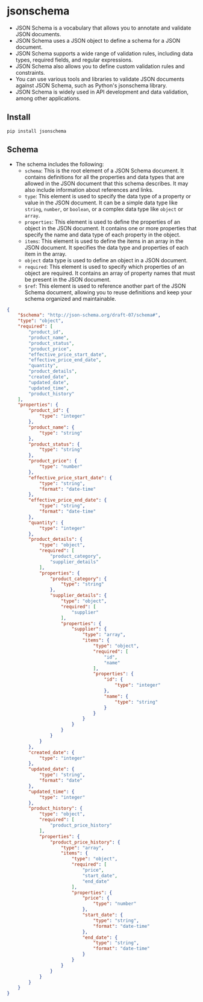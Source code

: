 #  jsonschema

- JSON Schema is a vocabulary that allows you to annotate and validate JSON documents.
- JSON Schema uses a JSON object to define a schema for a JSON document.
- JSON Schema supports a wide range of validation rules, including data types, required fields, and regular expressions.
- JSON Schema also allows you to define custom validation rules and constraints.
- You can use various tools and libraries to validate JSON documents against JSON Schema, such as Python's jsonschema library.
- JSON Schema is widely used in API development and data validation, among other applications.

## Install 

```shell
pip install jsonschema
```

## Schema

* The schema includes the following:
  - `schema`: This is the root element of a JSON Schema document. It contains definitions for all the properties and data types that are allowed in the JSON document that this schema describes. It may also include information about references and links.
  - `type`: This element is used to specify the data type of a property or value in the JSON document. It can be a simple data type like `string`, `number`, or `boolean`, or a complex data type like `object` or `array`. 
  - `properties`: This element is used to define the properties of an object in the JSON document. It contains one or more properties that specify the name and data type of each property in the object.
  - `items`: This element is used to define the items in an array in the JSON document. It specifies the data type and properties of each item in the array. 
  - `object` data type is used to define an object in a JSON document. 
  - `required`: This element is used to specify which properties of an object are required. It contains an array of property names that must be present in the JSON document.
  - `$ref`: This element is used to reference another part of the JSON Schema document, allowing you to reuse definitions and keep your schema organized and maintainable.

```json
{
    "$schema": "http://json-schema.org/draft-07/schema#",
    "type": "object",
    "required": [
        "product_id",
        "product_name",
        "product_status",
        "product_price",
        "effective_price_start_date",
        "effective_price_end_date",
        "quantity",
        "product_details",
        "created_date",
        "updated_date",
        "updated_time",
        "product_history"
    ],
    "properties": {
        "product_id": {
            "type": "integer"
        },
        "product_name": {
            "type": "string"
        },
        "product_status": {
            "type": "string"
        },
        "product_price": {
            "type": "number"
        },
        "effective_price_start_date": {
            "type": "string",
            "format": "date-time"
        },
        "effective_price_end_date": {
            "type": "string",
            "format": "date-time"
        },
        "quantity": {
            "type": "integer"
        },
        "product_details": {
            "type": "object",
            "required": [
                "product_category",
                "supplier_details"
            ],
            "properties": {
                "product_category": {
                    "type": "string"
                },
                "supplier_details": {
                    "type": "object",
                    "required": [
                        "supplier"
                    ],
                    "properties": {
                        "supplier": {
                            "type": "array",
                            "items": {
                                "type": "object",
                                "required": [
                                    "id",
                                    "name"
                                ],
                                "properties": {
                                    "id": {
                                        "type": "integer"
                                    },
                                    "name": {
                                        "type": "string"
                                    }
                                }
                            }
                        }
                    }
                }
            }
        },
        "created_date": {
            "type": "integer"
        },
        "updated_date": {
            "type": "string",
            "format": "date"
        },
        "updated_time": {
            "type": "integer"
        },
        "product_history": {
            "type": "object",
            "required": [
                "product_price_history"
            ],
            "properties": {
                "product_price_history": {
                    "type": "array",
                    "items": {
                        "type": "object",
                        "required": [
                            "price",
                            "start_date",
                            "end_date"
                        ],
                        "properties": {
                            "price": {
                                "type": "number"
                            },
                            "start_date": {
                                "type": "string",
                                "format": "date-time"
                            },
                            "end_date": {
                                "type": "string",
                                "format": "date-time"
                            }
                        }
                    }
                }
            }
        }
    }
}

```

